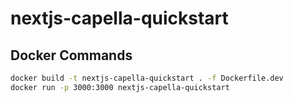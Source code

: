 # nextjs-capella-quickstart

## Docker Commands
```bash
docker build -t nextjs-capella-quickstart . -f Dockerfile.dev
docker run -p 3000:3000 nextjs-capella-quickstart
```